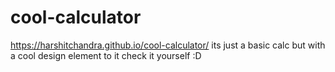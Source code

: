 # cool-calculator
https://harshitchandra.github.io/cool-calculator/
 its just a basic calc but with a cool design element to it
 check it yourself :D
